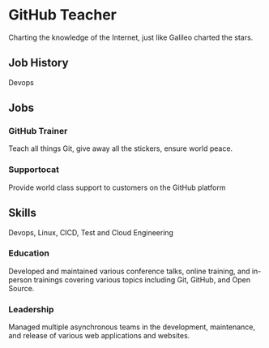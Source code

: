# GitHub Teacher

Charting the knowledge of the Internet, just like Galileo charted the stars.

## Job History
Devops

## Jobs


### GitHub Trainer

Teach all things Git, give away all the stickers, ensure world peace.

### Supportocat

Provide world class support to customers on the GitHub platform

## Skills
Devops, Linux, CICD, Test and Cloud Engineering

### Education

Developed and maintained various conference talks, online training, and in-person trainings covering various topics including Git, GitHub, and Open Source.

### Leadership

Managed multiple asynchronous teams in the development, maintenance, and release of various web applications and websites.
